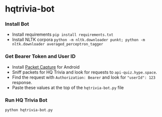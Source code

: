 # hqtrivia-bot

### Install Bot
 * Install requirements `pip install requirements.txt`
 * Install NLTK corpora `python -m nltk.downloader punkt; python -m nltk.downloader averaged_perceptron_tagger`


### Get Bearer Token and User ID
 * Install [Packet Capture](https://play.google.com/store/apps/details?id=app.greyshirts.sslcapture) for Android
 * Sniff packets for HQ Trivia and look for requests to `api-quiz.hype.space`.
 * Find the request with `Authorization: Bearer` and look for `"userId": 123` response.
 * Paste these values at the top of the `hqtrivia-bot.py` file


### Run HQ Trivia Bot
`python hqtrivia-bot.py`
